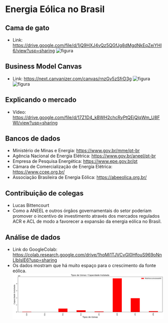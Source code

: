# Energia Eólica no Brasil

## Cama de gato
- Link: https://drive.google.com/file/d/1jQ9HXJ4vQz5QGfJg8dMgdNkEqZeiYHI6/view?usp=sharing
![figura](https://github.com/mayaragtonin/IDP-TRAB1/blob/main/Captura%20de%20Tela%202022-10-19%20a%CC%80s%2008.27.59.png)

## Business Model Canvas
- Link: https://next.canvanizer.com/canvas/rnzGv5zSfrD3g
![figura](https://github.com/mayaragtonin/IDP-TRAB1/blob/main/Captura%20de%20Tela%202022-10-19%20a%CC%80s%2008.28.26.png)
![figura](https://github.com/mayaragtonin/IDP-TRAB1/blob/main/Captura%20de%20Tela%202022-10-19%20a%CC%80s%2008.28.42.png)

## Explicando o mercado
- Vídeo: https://drive.google.com/file/d/17Z1D4_kBWH2chcRyPtQEjQlqWm_U8FWI/view?usp=sharing

## Bancos de dados
- Ministério de Minas e Energia: https://www.gov.br/mme/pt-br
- Agência Nacional de Energia Elétrica: https://www.gov.br/aneel/pt-br
- Empresa de Pesquisa Energética: https://www.epe.gov.br/pt
- Câmara de Comercialização de Energia Elétrica: https://www.ccee.org.br/
- Associação Brasileira de Energia Eólica: https://abeeolica.org.br/

## Contribuição de colegas
- Lucas Bittencourt
- Como a ANEEL e outros órgãos governamentais do setor poderiam promover o incentivo de investimento através dos mercados regulados ACR e ACL de modo a favorecer a expansão da energia eólica no Brasil.

## Análise de dados
- Link do GoogleColab: https://colab.research.google.com/drive/1hqMi1TJVCvGI0HfouS969oNnLlbIslE6?usp=sharing
- Os dados mostram que há muito espaço para o crescimento da fonte eólica.
![figura](https://github.com/mayaragtonin/IDP-TRAB1/blob/main/grafico.png)
